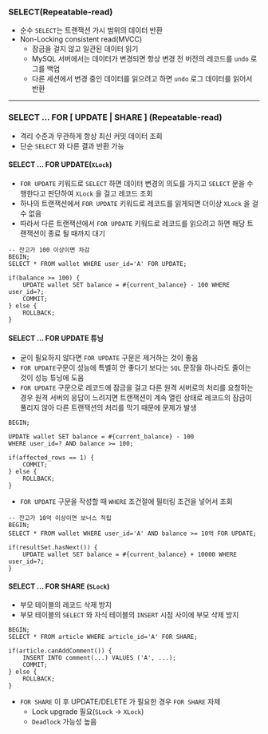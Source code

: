 ### SELECT(Repeatable-read)
- 순수 `SELECT`는 트랜잭션 가시 범위의 데이터 반환
- Non-Locking consistent read(MVCC)
	- 잠금을 걸지 않고 일관된 데이터 읽기
	- MySQL 서버에서는 데이터가 변경되면 항상 변경 전 버전의 레코드를 `undo` 로그를 백업
	- 다른 세션에서 변경 중인 데이터를 읽으려고 하면 `undo` 로그 데이터를 읽어서 반환

---
### SELECT ... FOR \[ UPDATE | SHARE \] (Repeatable-read)
- 격리 수준과 무관하게 항상 최신 커밋 데이터 조회
- 단순 `SELECT` 와 다른 결과 반환 가능
#### SELECT ... FOR UPDATE(`XLock`)
- `FOR UPDATE` 키워드로 `SELECT` 하면 데이터 변경의 의도를 가지고 `SELECT` 문을 수행한다고 판단하여 `XLock` 을 걸고 레코드 조회
- 하나의 트랜잭션에서 `FOR UPDATE` 키워드로 레코드를 읽게되면 더이상 `XLock` 을 걸 수 없음
- 따라서 다른 트랜잭션에서  `FOR UPDATE` 키워드로 레코드를 읽으려고 하면 해당 트랜잭션이 종료 될 때까지 대기 
```mysql
-- 잔고가 100 이상이면 차감
BEGIN;
SELECT * FROM wallet WHERE user_id='A' FOR UPDATE;

if(balance >= 100) {
	UPDATE wallet SET balance = #{current_balance} - 100 WHERE user_id=?;
	COMMIT;
} else {
	ROLLBACK;
}
```
#### SELECT ... FOR UPDATE 튜닝
- 굳이 필요하지 않다면 `FOR UPDATE` 구문은 제거하는 것이 좋음
- `FOR UPDATE`구문이 성능에 특별히 안 좋다기 보다는 `SQL` 문장을 하나라도 줄이는 것이 성능 튜닝에 도움
- `FOR UPDATE` 구문으로 레코드에 잠금을 걸고 다른 원격 서버로의 처리를 요청하는 경우 원격 서버의 응답이 느려지면 트랜잭션이 계속 열린 상태로 레코드의 잠금이 풀리지 않아 다른 트랜잭션의 처리를 막기 때문에 문제가 발생
```mysql
BEGIN;

UPDATE wallet SET balance = #{current_balance} - 100
WHERE user_id=? AND balance >= 100;

if(affected_rows == 1) {
	COMMIT;
} else {
	ROLLBACK;
}
```

- `FOR UPDATE` 구문을 작성할 때 `WHERE` 조건절에 필터링 조건을 넣어서 조회
```mysql
-- 잔고가 10억 이상이면 보너스 적립
BEGIN;
SELECT * FROM wallet WHERE user_id='A' AND balance >= 10억 FOR UPDATE;

if(resultSet.hasNext()) {
	UPDATE wallet SET balance = #{current_balance} + 10000 WHERE user_id=?;
}
```

#### SELECT ... FOR SHARE (`SLock`)
- 부모 테이블의 레코드 삭제 방지
- 부모 테이블의 `SELECT` 와 자식 테이블의 `INSERT` 시점 사이에 부모 삭제 방지
```mysql
BEGIN;
SELECT * FROM article WHERE article_id='A' FOR SHARE;

if(article.canAddComment()) {
	INSERT INTO comment(...) VALUES ('A', ...);
	COMMIT;
} else {
	ROLLBACK;
}
```
- `FOR SHARE` 이 후 UPDATE/DELETE 가 필요한 경우 `FOR SHARE` 자제
	- Lock upgrade 필요(`SLock` -> `XLock`)
	- `Deadlock` 가능성 높음
